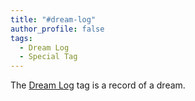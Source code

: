 ```yaml
---
title: "#dream-log"
author_profile: false
tags:
  - Dream Log
  - Special Tag
---
```


The [Dream Log](/tags/#dream-log) tag is a record of a dream.